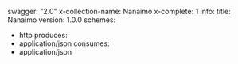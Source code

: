 swagger: "2.0"
x-collection-name: Nanaimo
x-complete: 1
info:
  title: Nanaimo
  version: 1.0.0
schemes:
- http
produces:
- application/json
consumes:
- application/json